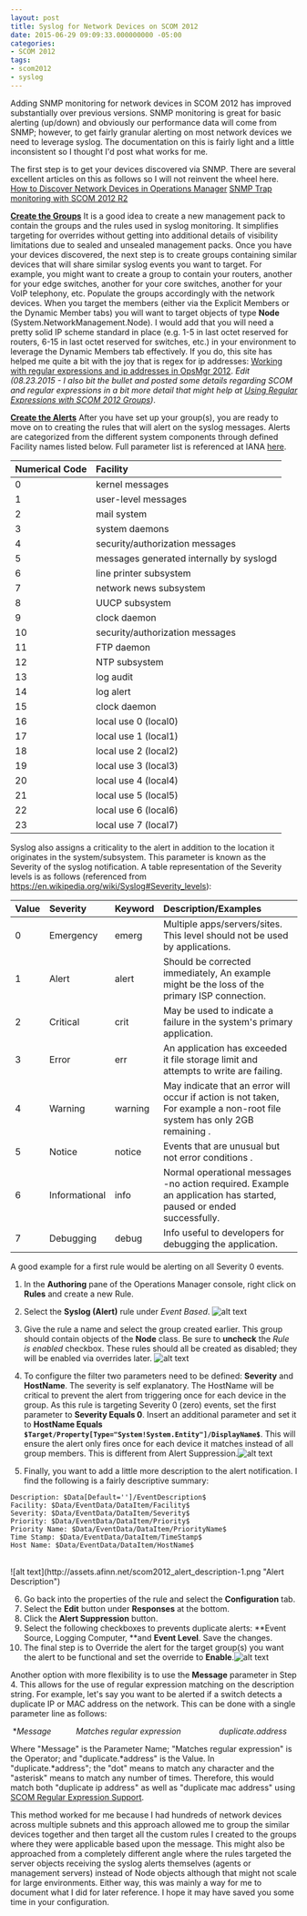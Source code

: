 ```yaml
---
layout: post
title: Syslog for Network Devices on SCOM 2012
date: 2015-06-29 09:09:33.000000000 -05:00
categories:
- SCOM 2012
tags:
- scom2012
- syslog
---
```

Adding SNMP monitoring for network devices in SCOM 2012 has improved substantially over previous versions. SNMP monitoring is great for basic alerting (up/down) and obviously our performance data will come from SNMP; however, to get fairly granular alerting on most network devices we need to leverage syslog. The documentation on this is fairly light and a little inconsistent so I thought I'd post what works for me.

The first step is to get your devices discovered via SNMP. There are several excellent articles on this as follows so I will not reinvent the wheel here.
<a href="https://technet.microsoft.com/en-us/library/hh278846.aspx">How to Discover Network Devices in Operations Manager</a>
<a href="http://blogs.technet.com/b/kevinholman/archive/2015/02/03/snmp-trap-monitoring-with-scom-2012-r2.aspx">SNMP Trap monitoring with SCOM 2012 R2</a>

<u>**Create the Groups**</u>
It is a good idea to create a new management pack to contain the groups and the rules used in syslog monitoring. It simplifies targeting for overrides without getting into additional details of visibility limitations due to sealed and unsealed management packs. Once you have your devices discovered, the next step is to create groups containing similar devices that will share similar syslog events you want to target. For example, you might want to create a group to contain your routers, another for your edge switches, another for your core switches, another for your VoIP telephony, etc. Populate the groups accordingly with the network devices. When you target the members (either via the Explicit Members or the Dynamic Member tabs) you will want to target objects of type **Node** (System.NetworkManagement.Node). I would add that you will need a pretty solid IP scheme standard in place (e.g. 1-5 in last octet reserved for routers, 6-15 in last octet reserved for switches, etc.) in your environment to leverage the Dynamic Members tab effectively. If you do, this site has helped me quite a bit with the joy that is regex for ip addresses: <a href="http://blog.coretech.dk/msk/working-with-regular-expressions-and-ip-addresses-in-opsmgr-2012/">Working with regular expressions and ip addresses in OpsMgr 2012</a>. *Edit (08.23.2015 - I also bit the bullet and posted some details regarding SCOM and regular expressions in a bit more detail that might help at <a href="http://www.afinn.net/2015/08/using-regular-expressions-with-scom-2012-groups/">Using Regular Expressions with SCOM 2012 Groups</a>)*.

**<u>Create the Alerts</u>**
After you have set up your group(s), you are ready to move on to creating the rules that will alert on the syslog messages. Alerts are categorized from the different system components through defined Facility names listed below. Full parameter list is referenced at IANA <a href="http://www.iana.org/assignments/syslog-parameters/syslog-parameters.xhtml">here</a>.

| Numerical Code | Facility                                 |
| :-------------- | :---------------------------------------- |
| 0              | kernel messages                          |
| 1              | user-level messages                      |
| 2              | mail system                              |
| 3              | system daemons                           |
| 4              | security/authorization messages          |
| 5              | messages generated internally by syslogd |
| 6              | line printer subsystem                   |
| 7              | network news subsystem                   |
| 8              | UUCP subsystem                           |
| 9              | clock daemon                             |
| 10             | security/authorization messages          |
| 11             | FTP daemon                               |
| 12             | NTP subsystem                            |
| 13             | log audit                                |
| 14             | log alert                                |
| 15             | clock daemon                             |
| 16             | local use 0 (local0)                     |
| 17             | local use 1 (local1)                     |
| 18             | local use 2 (local2)                     |
| 19             | local use 3 (local3)                     |
| 20             | local use 4 (local4)                     |
| 21             | local use 5 (local5)                     |
| 22             | local use 6 (local6)                     |
| 23             | local use 7 (local7)                     |



Syslog also assigns a criticality to the alert in addition to the location it originates in the system/subsystem. This parameter is known as the Severity of the syslog notification. A table representation of the Severity levels is as follows (referenced from <a href="https://en.wikipedia.org/wiki/Syslog#Severity_levels">https://en.wikipedia.org/wiki/Syslog#Severity_levels):</a>

| Value | Severity      | Keyword | Description/Examples                     |
| :----- | :------------- | :------- | :---------------------------------------- |
| 0     | Emergency     | emerg   | Multiple apps/servers/sites. This level should not be used by applications. |
| 1     | Alert         | alert   | Should be corrected immediately, An example might be the loss of the primary ISP connection. |
| 2     | Critical      | crit    | May be used to indicate a failure in the system's primary application. |
| 3     | Error         | err     | An application has exceeded it file storage limit and attempts to write are failing. |
| 4     | Warning       | warning | May indicate that an error will occur if action is not taken, For example a non-root file system has only 2GB remaining . |
| 5     | Notice        | notice  | Events that are unusual but not error conditions . |
| 6     | Informational | info    | Normal operational messages -no action required. Example an application has started, paused or ended successfully. |
| 7     | Debugging     | debug   | Info useful to developers for debugging the application. |


A good example for a first rule would be alerting on all Severity 0 events.

1. In the **Authoring** pane of the Operations Manager console, right click on **Rules** and create a new Rule.

2. Select the **Syslog (Alert)** rule under *Event Based*. ![alt text](http://assets.afinn.net/scom2012_rule_type-1.png "SCOM 2012 Rule Type")


3. Give the rule a name and select the group created earlier. This group should contain objects of the **Node** class. Be sure to **uncheck** the *Rule is enabled* checkbox. These rules should all be created as disabled; they will be enabled via overrides later. ![alt text](http://assets.afinn.net/scom2012_rule_target-1.png "SCOM 2012 Rule Target")


4. To configure the filter two parameters need to be defined: **Severity** and **HostName**. The severity is self explanatory. The HostName will be critical to prevent the alert from triggering once for each device in the group. As this rule is targeting Severity 0 (zero) events, set the first parameter to **Severity Equals 0**. Insert an additional parameter and set it to **HostName Equals `$Target/Property[Type="System!System.Entity"]/DisplayName$`**. This will ensure the alert only fires once for each device it matches instead of all group members. This is different from Alert Suppression.![alt text](http://assets.afinn.net/scom2012_syslog_rule_filters-1.png "SCOM 2012 Syslog Rule Filters")
5. Finally, you want to add a little more description to the alert notification. I find the following is a fairly descriptive summary:

```
Description: $Data[Default='']/EventDescription$
Facility: $Data/EventData/DataItem/Facility$
Severity: $Data/EventData/DataItem/Severity$
Priority: $Data/EventData/DataItem/Priority$
Priority Name: $Data/EventData/DataItem/PriorityName$
Time Stamp: $Data/EventData/DataItem/TimeStamp$
Host Name: $Data/EventData/DataItem/HostName$
```
 <br /> 
![alt text](http://assets.afinn.net/scom2012_alert_description-1.png "Alert Description")


6. Go back into the properties of the rule and select the **Configuration** tab.
7. Select the **Edit** button under **Responses** at the bottom.
8. Click the **Alert Suppression** button.
9. Select the following checkboxes to prevents duplicate alerts: **Event Source, Logging Computer, **and **Event Level**. Save the changes.
10. The final step is to Override the alert for the target group(s) you want the alert to be functional and set the override to **Enable**.![alt text](http://assets.afinn.net/scom2012_rule_override-1.png "SCOM 2012 Rule Override")


Another option with more flexibility is to use the **Message** parameter in Step 4. This allows for the use of regular expression matching on the description string. For example, let's say you want to be alerted if a switch detects a duplicate IP or MAC address on the network. This can be done with a single parameter line as follows:

​                **Message           Matches regular expression                 duplicate.*address**

Where "Message" is the Parameter Name; "Matches regular expression" is the Operator; and "duplicate.\*address" is the Value. In "duplicate.\*address"; the "dot" means to match any character and the "asterisk" means to match any number of times. Therefore, this would match both "duplicate ip address" as well as "duplicate mac address" using <a href="https://support.microsoft.com/en-us/kb/2702651">SCOM Regular Expression Support</a>.

This method worked for me because I had hundreds of network devices across multiple subnets and this approach allowed me to group the similar devices together and then target all the custom rules I created to the groups where they were applicable based upon the message. This might also be approached from a completely different angle where the rules targeted the server objects receiving the syslog alerts themselves (agents or management servers) instead of Node objects although that might not scale for large environments. Either way, this was mainly a way for me to document what I did for later reference. I hope it may have saved you some time in your configuration.